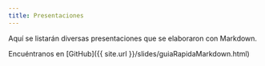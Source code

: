 ```yaml
---
title: Presentaciones
---
```



Aquí se listarán diversas presentaciones que se elaboraron con Markdown.

Encuéntranos en [GitHub]({{ site.url }}/slides/guiaRapidaMarkdown.html)
